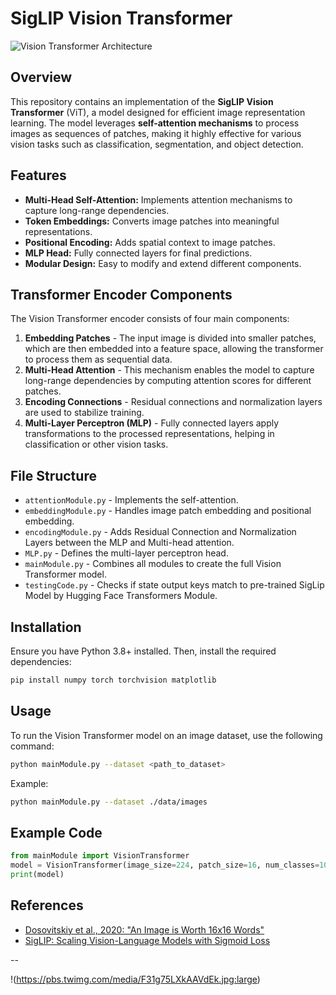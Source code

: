 # SigLIP Vision Transformer


![Vision Transformer Architecture]([https://encrypted-tbn0.gstatic.com/images?q=tbn:ANd9GcTboIz7CcWb4yVUtQc5OxO1ETJYgkxCdxNIDA&s](https://viso.ai/wp-content/uploads/2021/09/vision-transformer-vit.png))


## Overview

This repository contains an implementation of the **SigLIP Vision Transformer** (ViT), a model designed for efficient image representation learning. The model leverages **self-attention mechanisms** to process images as sequences of patches, making it highly effective for various vision tasks such as classification, segmentation, and object detection.

## Features

- **Multi-Head Self-Attention:** Implements attention mechanisms to capture long-range dependencies.
- **Token Embeddings:** Converts image patches into meaningful representations.
- **Positional Encoding:** Adds spatial context to image patches.
- **MLP Head:** Fully connected layers for final predictions.
- **Modular Design:** Easy to modify and extend different components.

## Transformer Encoder Components

The Vision Transformer encoder consists of four main components:

1. **Embedding Patches** - The input image is divided into smaller patches, which are then embedded into a feature space, allowing the transformer to process them as sequential data.
2. **Multi-Head Attention** - This mechanism enables the model to capture long-range dependencies by computing attention scores for different patches.
3. **Encoding Connections** - Residual connections and normalization layers are used to stabilize training.
4. **Multi-Layer Perceptron (MLP)** - Fully connected layers apply transformations to the processed representations, helping in classification or other vision tasks.

## File Structure

- `attentionModule.py` - Implements the self-attention.
- `embeddingModule.py` - Handles image patch embedding and positional embedding.
- `encodingModule.py` - Adds Residual Connection and Normalization Layers between the MLP and Multi-head attention.
- `MLP.py` - Defines the multi-layer perceptron head.
- `mainModule.py` - Combines all modules to create the full Vision Transformer model.
- `testingCode.py` - Checks if state output keys match to pre-trained SigLip Model by Hugging Face Transformers Module.

## Installation

Ensure you have Python 3.8+ installed. Then, install the required dependencies:

```sh
pip install numpy torch torchvision matplotlib
```

## Usage

To run the Vision Transformer model on an image dataset, use the following command:

```sh
python mainModule.py --dataset <path_to_dataset>
```

Example:

```sh
python mainModule.py --dataset ./data/images
```

## Example Code

```python
from mainModule import VisionTransformer
model = VisionTransformer(image_size=224, patch_size=16, num_classes=10)
print(model)
```

## References

- [Dosovitskiy et al., 2020: "An Image is Worth 16x16 Words"](https://arxiv.org/abs/2010.11929)
- [SigLIP: Scaling Vision-Language Models with Sigmoid Loss](https://arxiv.org/abs/2303.15343)

--

!(https://pbs.twimg.com/media/F31g75LXkAAVdEk.jpg:large)


